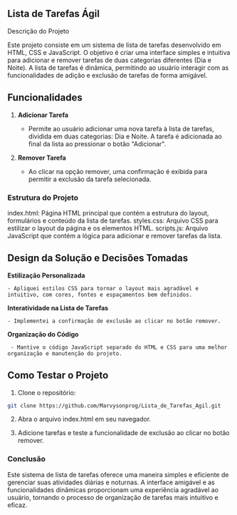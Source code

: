 ## Lista de Tarefas Ágil ##

Descrição do Projeto

Este projeto consiste em um sistema de lista de tarefas desenvolvido em HTML, CSS e JavaScript. O objetivo é criar uma interface simples e intuitiva para adicionar e remover tarefas de duas categorias diferentes (Dia e Noite). A lista de tarefas é dinâmica, permitindo ao usuário interagir com as funcionalidades de adição e exclusão de tarefas de forma amigável.

## Funcionalidades

1. **Adicionar Tarefa**

    - Permite ao usuário adicionar uma nova tarefa à lista de tarefas, dividida em duas categorias: Dia e Noite. A tarefa é adicionada ao final da lista ao pressionar o botão "Adicionar".

2. **Remover Tarefa**

    - Ao clicar na opção remover, uma confirmação é exibida para permitir a exclusão da tarefa selecionada.

### Estrutura do Projeto ###

index.html: Página HTML principal que contém a estrutura do layout, formulários e conteúdo da lista de tarefas.
styles.css: Arquivo CSS para estilizar o layout da página e os elementos HTML.
scripts.js: Arquivo JavaScript que contém a lógica para adicionar e remover tarefas da lista.

## Design da Solução e Decisões Tomadas ##

**Estilização Personalizada** 

    - Apliquei estilos CSS para tornar o layout mais agradável e intuitivo, com cores, fontes e espaçamentos bem definidos.

**Interatividade na Lista de Tarefas**

    - Implementei a confirmação de exclusão ao clicar no botão remover.

**Organização do Código**

     - Mantive o código JavaScript separado do HTML e CSS para uma melhor organização e manutenção do projeto.

## Como Testar o Projeto ##

1. Clone o repositório:

```bash
git clone https://github.com/Marvysonprog/Lista_de_Tarefas_Agil.git
```

2. Abra o arquivo index.html em seu navegador.

3. Adicione tarefas e teste a funcionalidade de exclusão ao clicar no botão remover.

### Conclusão ###

Este sistema de lista de tarefas oferece uma maneira simples e eficiente de gerenciar suas atividades diárias e noturnas. A interface amigável e as funcionalidades dinâmicas proporcionam uma experiência agradável ao usuário, tornando o processo de organização de tarefas mais intuitivo e eficaz.